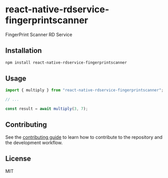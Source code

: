 # react-native-rdservice-fingerprintscanner

FingerPrint Scanner RD Service

## Installation

```sh
npm install react-native-rdservice-fingerprintscanner
```

## Usage

```js
import { multiply } from "react-native-rdservice-fingerprintscanner";

// ...

const result = await multiply(3, 7);
```

## Contributing

See the [contributing guide](CONTRIBUTING.md) to learn how to contribute to the repository and the development workflow.

## License

MIT
